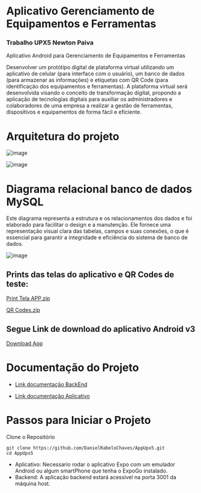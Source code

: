 # Aplicativo Gerenciamento de Equipamentos e Ferramentas

### Trabalho UPX5 Newton Paiva

Aplicativo Android para Gerenciamento de Equipamentos e Ferramentas

Desenvolver um protótipo digital de plataforma virtual utilizando um aplicativo de celular (para interface com o usuário), um banco de dados (para armazenar as informações) e etiquetas com QR Code (para identificação dos equipamentos e ferramentas). A plataforma virtual será desenvolvida visando o conceito de transformação digital, propondo a aplicação de tecnologias digitais para auxiliar os administradores e colaboradores de uma empresa a realizar a gestão de ferramentas, dispositivos e equipamentos de forma fácil e eficiente. 

# Arquitetura do projeto

![image](https://github.com/user-attachments/assets/c7355064-ab3b-498e-bc00-ac0a02f3135a)

![image](https://github.com/user-attachments/assets/576f161b-23f1-4d48-83ab-2f889a687861)

# Diagrama relacional banco de dados MySQL

Este diagrama representa a estrutura e os relacionamentos dos dados e foi elaborado para facilitar o design e a manutenção. Ele fornece uma representação visual clara das tabelas, campos e suas conexões, o que é essencial para garantir a integridade e eficiência do sistema de banco de dados.

![image](https://github.com/user-attachments/assets/b4a6ba5e-34a9-49ab-b72d-786d00070f59)


## Prints das telas do aplicativo e QR Codes de teste:

[Print Tela APP.zip](https://github.com/user-attachments/files/16488707/Print.Tela.APP.zip)

[QR Codes.zip](https://github.com/user-attachments/files/16488708/QR.Codes.zip)


## Segue Link de download do aplicativo Android v3

[Download App](https://drive.google.com/file/d/1IG8dcMUHmpDSLRQGzZkYViMyKrs1y14y/view?usp=drive_link)


# Documentação do Projeto

*  [Link documentação BackEnd](https://github.com/DanielRabeloChaves/UPX5/tree/main/BackEnd)

*  [Link documentação Aplicativo](https://github.com/DanielRabeloChaves/UPX5/blob/main/Aplicativo/README.md)


# Passos para Iniciar o Projeto

Clone o Repositório

```
git clone https://github.com/DanielRabeloChaves/AppUpx5.git
cd AppUpx5
```

*   Aplicativo: Necessario rodar o aplicativo Expo com um emulador Android ou algum smartPhone que tenha o ExpoGo instalado.
*   Backend: A aplicação backend estará acessível na porta 3001 da máquina host.




